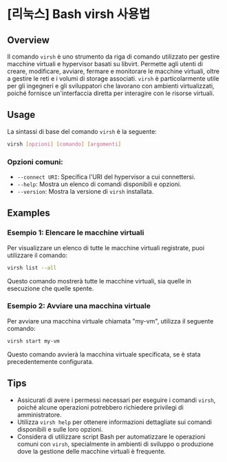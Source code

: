 # [리눅스] Bash virsh 사용법

## Overview
Il comando `virsh` è uno strumento da riga di comando utilizzato per gestire macchine virtuali e hypervisor basati su libvirt. Permette agli utenti di creare, modificare, avviare, fermare e monitorare le macchine virtuali, oltre a gestire le reti e i volumi di storage associati. `virsh` è particolarmente utile per gli ingegneri e gli sviluppatori che lavorano con ambienti virtualizzati, poiché fornisce un'interfaccia diretta per interagire con le risorse virtuali.

## Usage
La sintassi di base del comando `virsh` è la seguente:

```bash
virsh [opzioni] [comando] [argomenti]
```

### Opzioni comuni:
- `--connect URI`: Specifica l'URI del hypervisor a cui connettersi.
- `--help`: Mostra un elenco di comandi disponibili e opzioni.
- `--version`: Mostra la versione di `virsh` installata.

## Examples
### Esempio 1: Elencare le macchine virtuali
Per visualizzare un elenco di tutte le macchine virtuali registrate, puoi utilizzare il comando:

```bash
virsh list --all
```

Questo comando mostrerà tutte le macchine virtuali, sia quelle in esecuzione che quelle spente.

### Esempio 2: Avviare una macchina virtuale
Per avviare una macchina virtuale chiamata "my-vm", utilizza il seguente comando:

```bash
virsh start my-vm
```

Questo comando avvierà la macchina virtuale specificata, se è stata precedentemente configurata.

## Tips
- Assicurati di avere i permessi necessari per eseguire i comandi `virsh`, poiché alcune operazioni potrebbero richiedere privilegi di amministratore.
- Utilizza `virsh help` per ottenere informazioni dettagliate sui comandi disponibili e sulle loro opzioni.
- Considera di utilizzare script Bash per automatizzare le operazioni comuni con `virsh`, specialmente in ambienti di sviluppo o produzione dove la gestione delle macchine virtuali è frequente.